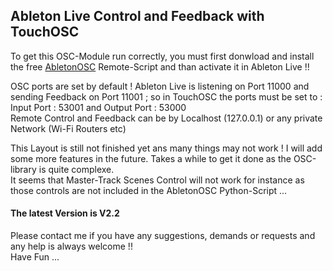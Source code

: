 ## Ableton Live  Control and Feedback with TouchOSC
To get this OSC-Module run correctly, you must first donwload and install the free [AbletonOSC](https://github.com/ideoforms/AbletonOSC) Remote-Script and than activate it in Ableton Live !!   

OSC ports are set by default ! Ableton Live is listening on Port 11000 and sending Feedback on Port 11001 ; so in TouchOSC the ports must be set to : Input Port : 53001 and Output Port : 53000    
Remote Control and Feedback can be by Localhost (127.0.0.1) or any private Network (Wi-Fi Routers etc)  

This Layout is still not finished yet ans many things may not work !  I will add some more features in the future. Takes a while to get it done as the OSC-library is quite complexe.   
It seems that Master-Track Scenes Control will not work for instance as those controls are not included in the AbletonOSC Python-Script ...
#### The latest Version is V2.2
Please contact me if you have any suggestions, demands or requests and any help is always welcome !!   
Have Fun ...  

